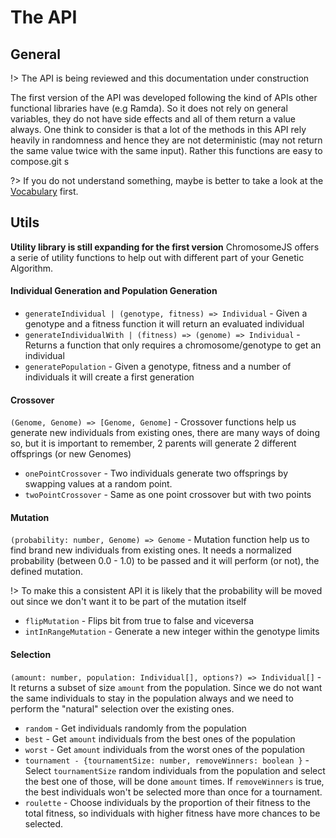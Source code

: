 # The API
## General

!> The API is being reviewed and this documentation under construction

The first version of the API was developed following the kind of 
APIs other functional libraries have (e.g Ramda). So it does not rely on
general variables, they do not have side effects and all of them return a value
always. One think to consider is that a lot of the methods in this API rely
heavily in randomness and hence they are not deterministic (may not return the
same value twice with the same input). Rather this functions are easy to compose.git s

?> If you do not understand something, maybe is better to take a look at the [Vocabulary](http://localhost:3000/#/guides/?id=vocabulary) first.
## Utils
__Utility library is still expanding for the first version__
ChromosomeJS offers a serie of utility functions to help out with different part of your Genetic Algorithm. 

#### Individual Generation and Population Generation

- ```generateIndividual | (genotype, fitness) => Individual``` - Given a genotype and a fitness function it will return an evaluated individual
- ```generateIndividualWith | (fitness) => (genome) => Individual``` - Returns a function that only requires a chromosome/genotype to get an individual
- ```generatePopulation``` - Given a genotype, fitness and a number of individuals it will create a first generation

#### Crossover
`(Genome, Genome) => [Genome, Genome]` - Crossover functions help us generate new individuals 
from existing ones, there are many ways of doing so, but it is important to remember, 2 parents will
generate 2 different offsprings (or new Genomes)

- ```onePointCrossover``` - Two individuals generate two offsprings by swapping values at a random point.
- ```twoPointCrossover``` - Same as one point crossover but with two points

#### Mutation
`(probability: number, Genome) => Genome` - Mutation function help us to find brand new individuals
from existing ones. It needs a normalized probability (between 0.0 - 1.0) to be passed 
and it will perform (or not), the defined mutation.

!> To make this a consistent API it is likely that the probability will be moved out
since we don't want it to be part of the mutation itself 

- ```flipMutation``` - Flips bit from true to false and viceversa
- ```intInRangeMutation``` - Generate a new integer within the genotype limits

#### Selection
`(amount: number, population: Individual[], options?) => Individual[]` - It returns a 
subset of size `amount` from the population. Since we do not want the same individuals to stay
in the population always and we need to perform the "natural" selection over the existing ones.

- ```random``` - Get individuals randomly from the population
- ```best``` - Get `amount` individuals from the best ones of the population
- ```worst``` - Get `amount` individuals from the worst ones of the population
- ```tournament - {tournamentSize: number, removeWinners: boolean }``` - Select `tournamentSize`
 random individuals from the population and select the best one of those, will be done `amount` times. If `removeWinners` is true, 
 the best individuals won't be selected more than once for a tournament.
- ```roulette``` - Choose individuals by the proportion of their fitness to the total fitness, so individuals with higher fitness have more chances to be selected.




